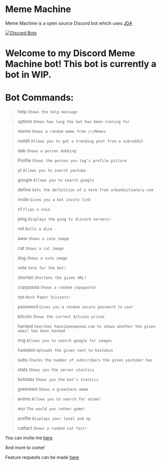 # Meme Machine

Meme Machine is a open source Discord bot which uses [JDA](https://github.com/DV8FromTheWorld/JDA)

[![Discord Bots](https://discordbots.org/api/widget/445800505315426315.svg)](https://discordbots.org/bot/445800505315426315)

Welcome to my Discord Meme Machine bot! This bot is currently a bot in WIP.
===========================================================================

Bot Commands:
=============

>help `Shows the help message`

>uptime `Shows how long the bot has been running for`

>meme `Shows a random meme from /r/Memes`

>reddit `Allows you to get a trending post from a subreddit`

>dab `Shows a person dabbing`

>Profile `Shows the person you tag's profile picture`

>yt `Allows you to search youtube`

>google `Allows you to search google`

>define `Gets the definition of a term from urbandictionary.com`

>invite `Gives you a bot invite link`

>cf `Flips a coin`

>ping `Displays the ping to discord servers!`

>roll `Rolls a dice`

>aww `Shows a cute image`

>cat `Shows a cat image`

>dog `Shows a cute image`

>vote `Vote for the bot!`

>shorten `Shortens the given URL!`

>copypasta `Shows a random copypasta!`

>rps `Rock Paper Scissors!`

>password `Gives you a random secure password to use!`

>bitcoin `Shows the current bitcoin prices`

>hacked `Searches haveibeenpwned.com to shows whether the given email has been hacked`

>img `Allows you to search google for images`

>hastebin `Uploads the given text to hastebin`

>subs `Checks the number of subscribers the given youtuber has`

>stats `Shows you the server stastics`

>botstats `Shows you the bot's stastics`

>greentext `Shows a greentext meme`

>anime `Allows you to search for anime!`

>wyr `The would you rather game!`

>profile `Displays your level and xp`

>catfact `Shows a random cat fact!`

You can invite me [here](https://discordapp.com/oauth2/authorize?client_id=445800505315426315&permissions=8&scope=bot)

And more to come!

Feature requests can be made [here](https://github.com/MemeMachineBot/MemeMachine/issues)
